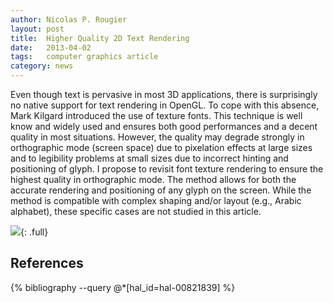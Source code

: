 ```yaml
---
author: Nicolas P. Rougier
layout: post
title:  Higher Quality 2D Text Rendering
date:   2013-04-02
tags:   computer graphics article
category: news
---
```


Even though text is pervasive in most 3D applications, there is surprisingly no
native support for text rendering in OpenGL. To cope with this absence, Mark
Kilgard introduced the use of texture fonts. This technique is well know and
widely used and ensures both good performances and a decent quality in most
situations. However, the quality may degrade strongly in orthographic mode
(screen space) due to pixelation effects at large sizes and to legibility
problems at small sizes due to incorrect hinting and positioning of glyph. I
propose to revisit font texture rendering to ensure the highest quality in
orthographic mode. The method allows for both the accurate rendering and
positioning of any glyph on the screen. While the method is compatible with
complex shaping and/or layout (e.g., Arabic alphabet), these specific cases are
not studied in this article.

![]({{site.baseurl}}/images/JCGT-1.png){: .full}

## References

{% bibliography --query @*[hal_id=hal-00821839] %}
